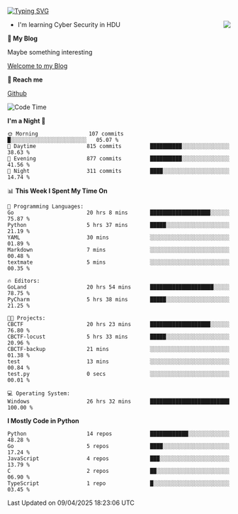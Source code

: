 [![Typing SVG](https://readme-typing-svg.herokuapp.com?font=Fira+Code&pause=1000&random=false&width=450&height=60&lines=Hello+%F0%9F%91%8B%F0%9F%8F%BB;I'm+JBNRZ)](https://git.io/typing-svg)

<a href="#">
  <img align="right" src="https://github-readme-stats.vercel.app/api?username=JBNRZ&show_icons=true&bg_color=15,f2f7fd,E0EAFC" />
</a>

- I'm learning Cyber Security in HDU

 **🌱 My Blog**

Maybe something interesting

[Welcome to my Blog](https://jbnrz.com.cn/)

 **💬 Reach me** 

[Github](https://github.com/JBNRZ)


<!--START_SECTION:waka-->
![Code Time](http://img.shields.io/badge/Code%20Time-1%2C121%20hrs%2051%20mins-blue)

**I'm a Night 🦉** 

```text
🌞 Morning                107 commits         █░░░░░░░░░░░░░░░░░░░░░░░░   05.07 % 
🌆 Daytime                815 commits         ██████████░░░░░░░░░░░░░░░   38.63 % 
🌃 Evening                877 commits         ██████████░░░░░░░░░░░░░░░   41.56 % 
🌙 Night                  311 commits         ████░░░░░░░░░░░░░░░░░░░░░   14.74 % 
```


📊 **This Week I Spent My Time On** 

```text
💬 Programming Languages: 
Go                       20 hrs 8 mins       ███████████████████░░░░░░   75.87 % 
Python                   5 hrs 37 mins       █████░░░░░░░░░░░░░░░░░░░░   21.19 % 
YAML                     30 mins             ░░░░░░░░░░░░░░░░░░░░░░░░░   01.89 % 
Markdown                 7 mins              ░░░░░░░░░░░░░░░░░░░░░░░░░   00.48 % 
textmate                 5 mins              ░░░░░░░░░░░░░░░░░░░░░░░░░   00.35 % 

🔥 Editors: 
GoLand                   20 hrs 54 mins      ████████████████████░░░░░   78.75 % 
PyCharm                  5 hrs 38 mins       █████░░░░░░░░░░░░░░░░░░░░   21.25 % 

🐱‍💻 Projects: 
CBCTF                    20 hrs 23 mins      ███████████████████░░░░░░   76.80 % 
CBCTF-locust             5 hrs 33 mins       █████░░░░░░░░░░░░░░░░░░░░   20.96 % 
CBCTF-backup             21 mins             ░░░░░░░░░░░░░░░░░░░░░░░░░   01.38 % 
test                     13 mins             ░░░░░░░░░░░░░░░░░░░░░░░░░   00.84 % 
test.py                  0 secs              ░░░░░░░░░░░░░░░░░░░░░░░░░   00.01 % 

💻 Operating System: 
Windows                  26 hrs 32 mins      █████████████████████████   100.00 % 
```

**I Mostly Code in Python** 

```text
Python                   14 repos            ████████████░░░░░░░░░░░░░   48.28 % 
Go                       5 repos             ████░░░░░░░░░░░░░░░░░░░░░   17.24 % 
JavaScript               4 repos             ███░░░░░░░░░░░░░░░░░░░░░░   13.79 % 
C                        2 repos             ██░░░░░░░░░░░░░░░░░░░░░░░   06.90 % 
TypeScript               1 repo              █░░░░░░░░░░░░░░░░░░░░░░░░   03.45 % 
```




 Last Updated on 09/04/2025 18:23:06 UTC
<!--END_SECTION:waka-->
